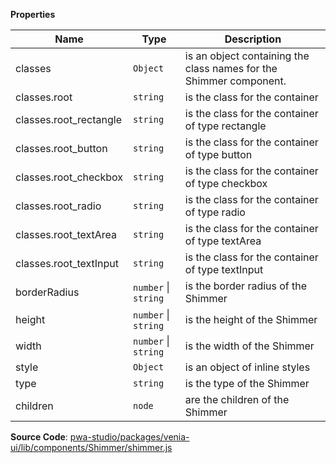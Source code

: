 
**Properties**

| Name | Type | Description |
| --- | --- | --- |
| classes | `Object` | is an object containing the class names for the Shimmer component. |
| classes.root | `string` | is the class for the container |
| classes.root_rectangle | `string` | is the class for the container of type rectangle |
| classes.root_button | `string` | is the class for the container of type button |
| classes.root_checkbox | `string` | is the class for the container of type checkbox |
| classes.root_radio | `string` | is the class for the container of type radio |
| classes.root_textArea | `string` | is the class for the container of type textArea |
| classes.root_textInput | `string` | is the class for the container of type textInput |
| borderRadius | `number` \| `string` | is the border radius of the Shimmer |
| height | `number` \| `string` | is the height of the Shimmer |
| width | `number` \| `string` | is the width of the Shimmer |
| style | `Object` | is an object of inline styles |
| type | `string` | is the type of the Shimmer |
| children | `node` | are the children of the Shimmer |

**Source Code**: [pwa-studio/packages/venia-ui/lib/components/Shimmer/shimmer.js](https://github.com/magento/pwa-studio/blob/develop/packages/venia-ui/lib/components/Shimmer/shimmer.js)
